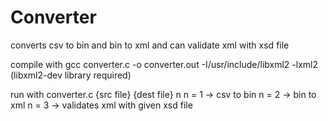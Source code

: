 # Converter
 converts csv to bin and bin to xml and can validate xml with xsd file
 
 compile with gcc converter.c -o converter.out -I/usr/include/libxml2 -lxml2
 (libxml2-dev library required)
 
 run with converter.c {src file} {dest file} n
 n = 1 -> csv to bin
 n = 2 -> bin to xml
 n = 3 -> validates xml with given xsd file
